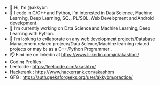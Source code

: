 - 👋 Hi, I’m @akkybm
- 👀 I code in C/C++ and Python, I’m interested in Data Science, Machine Learning, Deep Learning, SQL, PL/SQL, Web Development and Android development. 
- 🌱 I’m currently working on Data Science and Machine Learning, Deep Learning with Python.
- 💞️ I’m looking to collaborate on any web development projects/Database Management related projects/Data Science/Machine learning related projects or may be as a C++/Python Programmer .
- 📫 Find me on linkedin at https://www.linkedin.com/in/akashbm/
- Coding Profiles :
- Leetcode : https://leetcode.com/akashbm/
- Hackerank : https://www.hackerrank.com/akashbm
- GFG : https://auth.geeksforgeeks.org/user/akkybm/practice/

<!---
akkybm/akkybm is a ✨ special ✨ repository because its `README.md` (this file) appears on your GitHub profile.
You can click the Preview link to take a look at your changes.
--->
